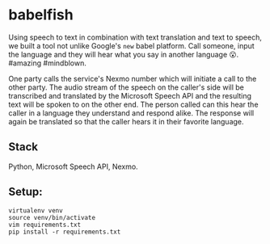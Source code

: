 # babelfish

Using speech to text in combination with text translation and text to speech, we built a tool not unlike Google's `new` babel platform. Call someone, input the language and they will hear what you say in another language 😮. #amazing #mindblown.

One party calls the service's Nexmo number which will initiate a call to the other party. The audio stream of the speech on the caller's side will be transcribed and translated by the Microsoft Speech API and the resulting text will be spoken to on the other end. The person called can this hear the caller in a language they understand and respond alike. The response will again be translated so that the caller hears it in their favorite language.

## Stack 

Python, Microsoft Speech API, Nexmo. 

## Setup:

```
virtualenv venv
source venv/bin/activate
vim requirements.txt
pip install -r requirements.txt
```
